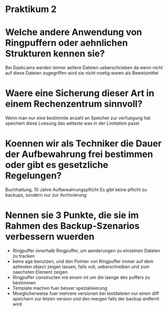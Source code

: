 # Praktikum 2

# Welche andere Anwendung von Ringpuffern oder aehnlichen Strukturen kennen sie?
Bei Dashcams werden immer aeltere Dateien ueberschrieben da wenn nicht auf
diese Dateien zugegriffen wird sie nicht noetig waren als Beweismittel

# Waere eine Sicherung dieser Art in einem Rechenzentrum sinnvoll?
Wenn man nur eine bestimmte anzahl an Speicher zur verfuegung hat speichert
diese Loesung das aelteste was in der Limitation passt

# Koennen wir als Techniker die Dauer der Aufbewahrung frei bestimmen oder gibt es gesetzliche Regelungen?
Buchhaltung, 10 Jahre Aufbewahrungspflicht
Es gibt keine pflicht zu backups, sondern nur zur Archivierung

# Nennen sie 3 Punkte, die sie im Rahmen des Backup-Szenarios verbessern wuerden

- Ringpuffer innerhalb Ringpuffer, um aenderungen zu einzelnen Dateien zu tracken
- keine age benutzen, und den Pointer von Ringpuffer immer auf dem aeltesten object zeigen lassen, falls voll, ueberschreiben und zum naechsten Element zeigen
- Ringpuffer constructen mit einem int um die laenge des puffers zu bestimmen
- Template machen fuer besser spezialisierung
- Moeglicherweise fuer mehrere versionen bei textdateien nur einen diff speichern zur letzen version und den mergen falls der backup entfernt wird
